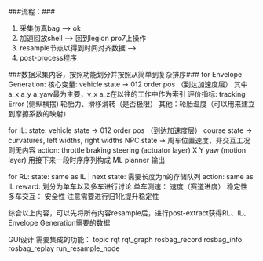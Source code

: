 ###流程：###
1. 采集仿真bag --> ok
2. 加速回放shell --> 回到legion pro7上操作
3. resample节点以得到时间对齐数据 --> 
4. post-process程序

###数据采集内容，按照功能划分并按照从简单到复杂排序###
for Envelope Generation:
    核心变量:
        vehicle state -> 012 order pos （到达加速度层）
        其中a_x a_y a_yaw最为主要，v_x a_z在以往的工作中作为索引
    评价指标:
        tracking Error (侧纵横摆)
        轮胎力、滑移滑转（是否极限）
        其他：轮胎温度（可以用来建立到摩擦系数的映射）

for IL:
    state:
        vehicle state -> 012 order pos （到达加速度层）
        course state -> curvatures, left widths, right widths
        NPC state -> 周车位置速度，非交互工况则无内容
    action: 
        throttle braking steering (actuator layer)
        X Y yaw (motion layer) 用接下来一段时序序列构成 ML planner 输出

for RL:
    state: same as IL | next state: 需要长度为n的存储队列
    action: same as IL
    reward: 
        划分为单车以及多车进行讨论
        单车测速：
            速度（赛道进度）
            稳定性
        多车交互：
            安全性
        注意需要进行归1化提升稳定性
    
    
综合以上内容，可以先将所有内容resample后，进行post-extract获得RL、IL、Envelope Generation需要的数据

GUI设计
需要集成的功能：
topic rqt rqt_graph
rosbag_record rosbag_info rosbag_replay
run_resample_node
